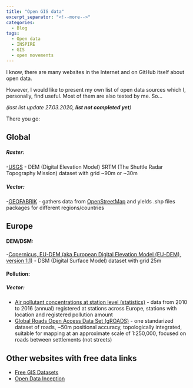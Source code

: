 ```yaml
---
title: "Open GIS data"
excerpt_separator: "<!--more-->"
categories:
  - Blog
tags:
  - Open data
  - INSPIRE
  - GIS
  - open movements
---
```

I know, there are many websites in the Internet and on GitHub itself about open data.

However, I would like to present my own list of open data sources which I, personally, find useful. Most of them are also tested by me. So...

*(last list update 27.03.2020, **list not completed yet**)*

There you go:

## **Global**
##### **Raster**:
-[USGS](https://www.usgs.gov/centers/eros/science/usgs-eros-archive-digital-elevation-shuttle-radar-topography-mission-srtm-non?qt-science_center_objects=0#qt-science_center_objects) - DEM (Digital Elevation Model) SRTM (The Shuttle Radar Topography Mission) dataset with grid ~90m or ~30m
##### **Vector**:
-[GEOFABRIK](https://www.geofabrik.de/) - gathers data from [OpenStreetMap](https://www.openstreetmap.org) and yields .shp files packages for different regions/countries

## **Europe**
#### **DEM/DSM:**
-[Copernicus, EU-DEM (aka European Digital Elevation Model (EU-DEM), version 1.1)](https://land.copernicus.eu/imagery-in-situ/eu-dem/eu-dem-v1.1?tab=metadata)  - DSM (Digital Surface Model) dataset with grid 25m
#### **Pollution:**
##### **Vector**:
- [Air pollutant concentrations at station level (statistics)](https://www.eea.europa.eu/data-and-maps/data/air-pollutant-concentrations-at-station) - data from 2010 to 2016 (annual) registered at stations across Europe, stations with location and registered pollution amount
- [Global Roads Open Access Data Set (gROADS)](http://www.ciesin.columbia.edu/confluence/display/roads/Global+Roads+Data) - one standarized dataset of roads, ~50m positional accuracy, topologically integrated, suitable for mapping at an approximate scale of 1:250,000, focused on roads between settlements (not streets)


## **Other websites with free data links** 
- [Free GIS Datasets](https://freegisdata.rtwilson.com/)
- [Open Data Inception](https://opendatainception.io/)

